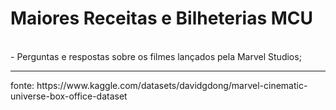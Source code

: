 # Maiores Receitas e  Bilheterias MCU
<br>
- Perguntas e respostas sobre os filmes lançados pela Marvel Studios;
<hr>
fonte: https://www.kaggle.com/datasets/davidgdong/marvel-cinematic-universe-box-office-dataset
